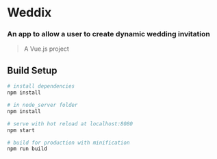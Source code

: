 # Weddix 
### An app to allow a user to create dynamic wedding invitation
> A Vue.js project


## Build Setup

``` bash
# install dependencies
npm install

# in node_server folder
npm install

# serve with hot reload at localhost:8080
npm start

# build for production with minification
npm run build

```
